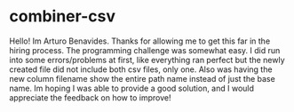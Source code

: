 # combiner-csv

Hello! Im Arturo Benavides. Thanks for allowing me to get this far in the hiring process. The programming challenge was somewhat easy. I did run into some errors/problems at first, like everything ran perfect but the newly created file did not include both csv files, only one. Also was having the new column filename show the entire path name instead of just the base name. Im hoping I was able to provide a good solution, and I would appreciate the feedback on how to improve!   